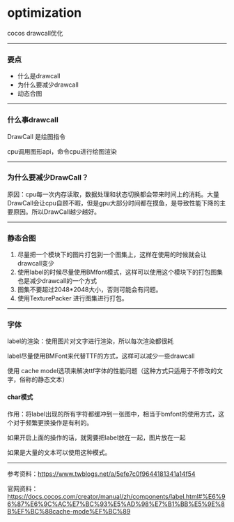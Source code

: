 # optimization
cocos drawcall优化

------

### 要点

- 什么是drawcall
- 为什么要减少drawcall
- 动态合图

------

### 什么事drawcall

DrawCall 是绘图指令

cpu调用图形api，命令cpu进行绘图渲染

------

### 为什么要减少DrawCall？

原因：cpu每一次内存读取，数据处理和状态切换都会带来时间上的消耗。大量DrawCall会让cpu自顾不暇，但是gpu大部分时间都在摸鱼，是导致性能下降的主要原因。所以DrawCall越少越好。

------

### 静态合图

1. 尽量把一个模块下的图片打包到一个图集上，这样在使用的时候就会让drawcall变少
2. 使用label的时候尽量使用BMfont模式，这样可以使用这个模块下的打包图集也是减少drawcall的一个方式
3. 图集不要超过2048*2048大小，否则可能会有问题。
4. 使用TexturePacker 进行图集进行打包。

------

### 字体

label的渲染：使用图片对文字进行渲染，所以每次渲染都很耗

label尽量使用BMFont来代替TTF的方式，这样可以减少一些drawcall

使用 cache model选项来解决ttf字体的性能问题（这种方式只适用于不修改的文字，俗称的静态文本）

#### char模式

作用：将label出现的所有字符都缓冲到一张图中，相当于bmfont的使用方式，这个对于频繁更换操作是有利的。

如果开启上面的操作的话，就需要把label放在一起，图片放在一起

如果是大量的文本可以使用这种模式。

------

参考资料：https://www.twblogs.net/a/5efe7c0f9644181341a14f54

官网资料：https://docs.cocos.com/creator/manual/zh/components/label.html#%E6%96%87%E6%9C%AC%E7%BC%93%E5%AD%98%E7%B1%BB%E5%9E%8B%EF%BC%88cache-mode%EF%BC%89

